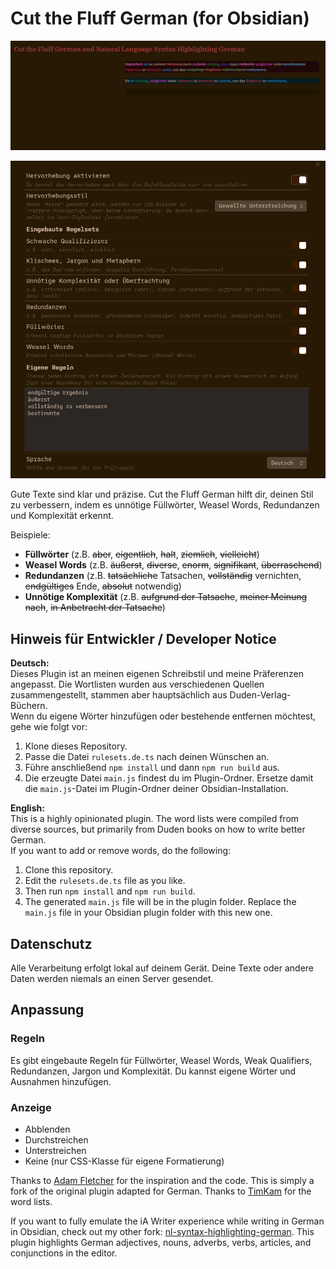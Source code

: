 # Cut the Fluff German (for Obsidian)

![Screenshot](assets/img.png)

![Screenshot](assets/img2.png)

Gute Texte sind klar und präzise. Cut the Fluff German hilft dir, deinen Stil zu verbessern, indem es unnötige Füllwörter, Weasel Words, Redundanzen und Komplexität erkennt.

Beispiele:

* **Füllwörter** (z.B. ~~aber~~, ~~eigentlich~~, ~~halt~~, ~~ziemlich~~, ~~vielleicht~~)
* **Weasel Words** (z.B. ~~äußerst~~, ~~diverse~~, ~~enorm~~, ~~signifikant~~, ~~überraschend~~)
* **Redundanzen** (z.B. ~~tatsächliche~~ Tatsachen, ~~vollständig~~ vernichten, ~~endgültiges~~ Ende, ~~absolut~~ notwendig)
* **Unnötige Komplexität** (z.B. ~~aufgrund der Tatsache~~, ~~meiner Meinung nach~~, ~~in Anbetracht der Tatsache~~)

## Hinweis für Entwickler / Developer Notice

**Deutsch:**  
Dieses Plugin ist an meinen eigenen Schreibstil und meine Präferenzen angepasst. Die Wortlisten wurden aus verschiedenen Quellen zusammengestellt, stammen aber hauptsächlich aus Duden-Verlag-Büchern.  
Wenn du eigene Wörter hinzufügen oder bestehende entfernen möchtest, gehe wie folgt vor:
1. Klone dieses Repository.
2. Passe die Datei `rulesets.de.ts` nach deinen Wünschen an.
3. Führe anschließend `npm install` und dann `npm run build` aus.
4. Die erzeugte Datei `main.js` findest du im Plugin-Ordner. Ersetze damit die `main.js`-Datei im Plugin-Ordner deiner Obsidian-Installation.

**English:**  
This is a highly opinionated plugin. The word lists were compiled from diverse sources, but primarily from Duden books on how to write better German.  
If you want to add or remove words, do the following:
1. Clone this repository.
2. Edit the `rulesets.de.ts` file as you like.
3. Then run `npm install` and `npm run build`.
4. The generated `main.js` file will be in the plugin folder. Replace the `main.js` file in your Obsidian plugin folder with this new one.


## Datenschutz

Alle Verarbeitung erfolgt lokal auf deinem Gerät. Deine Texte oder andere Daten werden niemals an einen Server gesendet.

## Anpassung

### Regeln

Es gibt eingebaute Regeln für Füllwörter, Weasel Words, Weak Qualifiers, Redundanzen, Jargon und Komplexität. Du kannst eigene Wörter und Ausnahmen hinzufügen.

### Anzeige

* Abblenden
* Durchstreichen
* Unterstreichen
* Keine (nur CSS-Klasse für eigene Formatierung)

Thanks to [Adam Fletcher](https://github.com/adamfletcher/obsidian-cut-the-fluff) for the inspiration and the code. This is simply a fork of the original plugin adapted for German.
Thanks to [TimKam](https://github.com/TimKam) for the word lists.

If you want to fully emulate the iA Writer experience while writing in German in Obsidian, check out my other fork: [nl-syntax-highlighting-german](https://github.com/n12k0/nl-syntax-highlighting-german). This plugin highlights German adjectives, nouns, adverbs, verbs, articles, and conjunctions in the editor.
